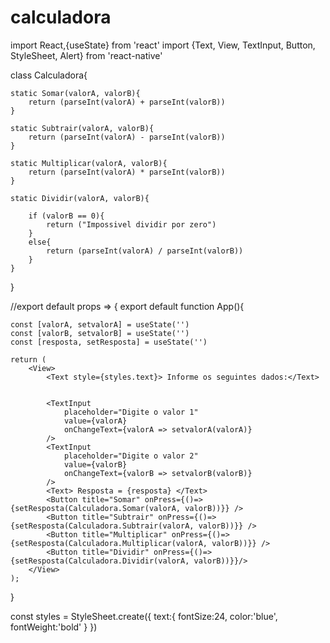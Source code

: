 # calculadora

import React,{useState} from 'react'
import {Text, View, TextInput, Button, StyleSheet, Alert} from 'react-native'

class Calculadora{

    static Somar(valorA, valorB){
        return (parseInt(valorA) + parseInt(valorB))
    }
    
    static Subtrair(valorA, valorB){
        return (parseInt(valorA) - parseInt(valorB))
    }
    
    static Multiplicar(valorA, valorB){
        return (parseInt(valorA) * parseInt(valorB))
    }
    
    static Dividir(valorA, valorB){

        if (valorB == 0){
            return ("Impossivel dividir por zero")
        }
        else{
            return (parseInt(valorA) / parseInt(valorB))
        }    
    }
}

//export default props => {
export default function App(){
  
    const [valorA, setvalorA] = useState('')
    const [valorB, setvalorB] = useState('')
    const [resposta, setResposta] = useState('')

    return (
        <View>
            <Text style={styles.text}> Informe os seguintes dados:</Text>
            
            
            <TextInput
                placeholder="Digite o valor 1"
                value={valorA}           
                onChangeText={valorA => setvalorA(valorA)}
            />
            <TextInput
                placeholder="Digite o valor 2"
                value={valorB}
                onChangeText={valorB => setvalorB(valorB)}
            />
            <Text> Resposta = {resposta} </Text>
            <Button title="Somar" onPress={()=>{setResposta(Calculadora.Somar(valorA, valorB))}} />
            <Button title="Subtrair" onPress={()=>{setResposta(Calculadora.Subtrair(valorA, valorB))}} />
            <Button title="Multiplicar" onPress={()=>{setResposta(Calculadora.Multiplicar(valorA, valorB))}} />
            <Button title="Dividir" onPress={()=>{setResposta(Calculadora.Dividir(valorA, valorB))}}/>
        </View>
    );
}

const styles = StyleSheet.create({
    text:{
        fontSize:24,
        color:'blue',
        fontWeight:'bold'
    }
})
